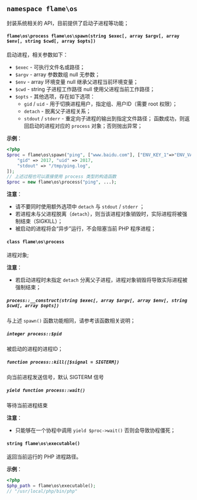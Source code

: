 
## `namespace flame\os`

封装系统相关的 API，目前提供了启动子进程等功能；

#### `flame\os\process flame\os\spawn(string $exec[, array $argv[, array $env[, string $cwd[, array $opts])`
启动进程，相关参数如下：
* `$exec` - 可执行文件名或路径；
* `$argv` - array 参数数组 null 无参数；
* `$env`  - array 环境变量 null 继承父进程当前环境变量；
* `$cwd`  - string 子进程工作路径 null 使用父进程当前工作路径；
* `$opts` - 其他选项，存在如下选项：
	* `gid` / `uid` - 用于切换进程用户，指定组、用户ID（需要 root 权限）；
	* `detach` - 脱离父子进程关系；
	* `stdout` / `stderr` - 重定向子进程的输出到指定文件路径；
函数成功，则返回启动的进程对应的 `process` 对象；否则抛出异常；

**示例**：
``` PHP
<?php
$proc = flame\os\spawn("ping", ["www.baidu.com"], ["ENV_KEY_1"=>"ENV_VAL_1"], "/tmp", [
	"gid" => 2017, "uid" => 2017,
	"stdout" => "/tmp/ping.log",
]);
// 上述过程也可以直接使用 process 类型的构造函数
$proc = new flame\os\process("ping", ...);
```

**注意**：
* 请不要同时使用额外选项中 `detach` 与 `stdout` / `stderr` ；
* 若进程未与父进程脱离（`detach`），则当该进程对象销毁时，实际进程将被强制结束（SIGKILL）；
* 被启动的进程将会“异步”运行，不会阻塞当前 PHP 程序进程；

#### `class flame\os\process`
进程对象;

**注意**：
* 若启动进程时未指定 `detach` 分离父子进程，进程对象销毁将导致实际进程被强制结束；

##### `process::__construct(string $exec[, array $argv[, array $env[, string $cwd[, array $opts])`
与上述 `spawn()` 函数功能相同，请参考该函数相关说明；

##### `integer process::$pid`
被启动的进程的进程ID；

##### `function process::kill([$signal = SIGTERM])`
向当前进程发送信号，默认 SIGTERM 信号

##### `yield function process::wait()`
等待当前进程结束

**注意**：
* 只能够在一个协程中调用 `yield $proc->wait()` 否则会导致协程僵死；

#### `string flame\os\executable()`
返回当前运行的 PHP 进程路径。

**示例**：
``` PHP
<?php
$php_path = flame\os\executable();
// "/usr/local/php/bin/php"
```
